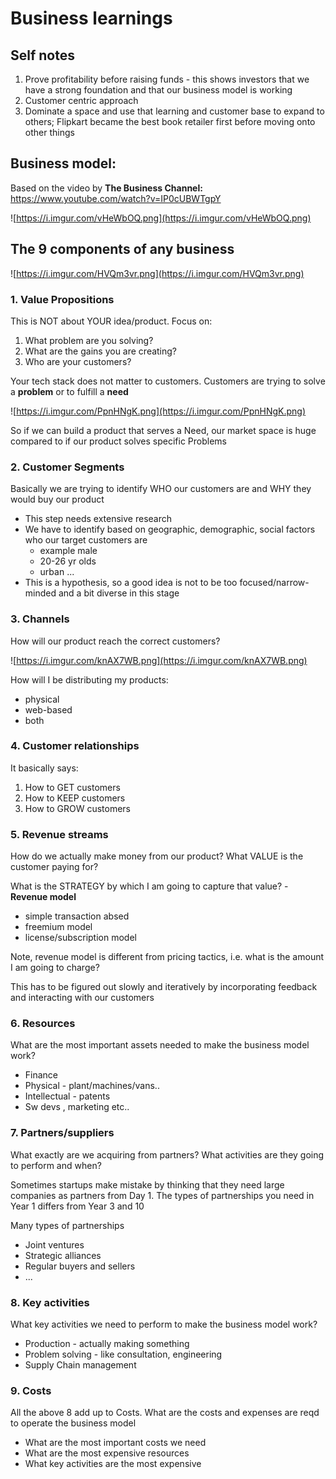 # Business learnings

## Self notes

1. Prove profitability before raising funds - this shows investors that we have a strong foundation and that our business model is working
2. Customer centric approach
3. Dominate a space and use that learning and customer base to expand to others; Flipkart became the best book retailer first before moving onto other things

## Business model:

Based on the video by **The Business Channel:** https://www.youtube.com/watch?v=IP0cUBWTgpY

![https://i.imgur.com/vHeWbOQ.png](https://i.imgur.com/vHeWbOQ.png)

## The 9 components of any business

![https://i.imgur.com/HVQm3vr.png](https://i.imgur.com/HVQm3vr.png)

### 1. Value Propositions

This is NOT about YOUR idea/product. Focus on:

1. What problem are you solving?
2. What are the gains you are creating?
3. Who are your customers?

Your tech stack does not matter to customers. Customers are trying to solve a **problem** or to fulfill a **need**

![https://i.imgur.com/PpnHNgK.png](https://i.imgur.com/PpnHNgK.png)

So if we can build a product that serves a Need, our market space is huge compared to if our product solves specific Problems

### 2. Customer Segments

Basically we are trying to identify WHO our customers are and WHY they would buy our product

- This step needs extensive research
- We have to identify based on geographic, demographic, social factors who our target customers are
    - example male
    - 20-26 yr olds
    - urban ...
- This is a hypothesis, so a good idea is not to be too focused/narrow-minded and a bit diverse in this stage

### 3. Channels

How will our product reach the correct customers?

![https://i.imgur.com/knAX7WB.png](https://i.imgur.com/knAX7WB.png)

How will I be distributing my products:

- physical
- web-based
- both

### 4. Customer relationships

It basically says:

1. How to GET customers
2. How to KEEP customers
3. How to GROW customers

### 5. Revenue streams

How do we actually make money from our product? What VALUE is the customer paying for?

What is the STRATEGY by which I am going to capture that value? - **Revenue model**

- simple transaction absed
- freemium model
- license/subscription model

Note, revenue model is different from pricing tactics, i.e. what is the amount I am going to charge?

This has to be figured out slowly and iteratively by incorporating feedback and interacting with our customers

### 6. Resources

What are the most important assets needed to make the business model work?

- Finance
- Physical - plant/machines/vans..
- Intellectual - patents
- Sw devs , marketing etc..

### 7. Partners/suppliers

What exactly are we acquiring from partners? What activities are they going to perform and when?

Sometimes startups make mistake by thinking that they need large companies as partners from Day 1. The types of partnerships you need in Year 1 differs from Year 3 and 10

Many types of partnerships

- Joint ventures
- Strategic alliances
- Regular buyers and sellers
- ...

### 8. Key activities

What key activities we need to perform to make the business model work?

- Production - actually making something
- Problem solving - like consultation, engineering
- Supply Chain management

### 9. Costs

All the above 8 add up to Costs. What are the costs and expenses are reqd to operate the business model

- What are the most important costs we need
- What are the most expensive resources
- What key activities are the most expensive